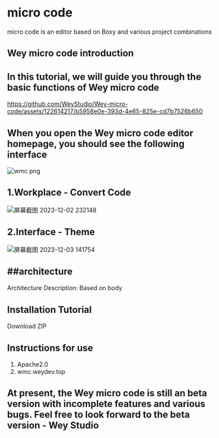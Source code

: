 # micro code

micro code is an editor based on Boxy and various project combinations

## Wey micro code introduction
## In this tutorial, we will guide you through the basic functions of Wey micro code


https://github.com/WeyStudio/Wey-micro-code/assets/122614217/b5958e0e-393d-4e65-825e-cd7b7526b650




## When you open the Wey micro code editor homepage, you should see the following interface
![wmc png](https://github.com/WeyStudio/Wey-micro-code/assets/122614217/ae4a2be4-c68b-43c6-ab7f-ed899fe13349)


## 1.Workplace - Convert Code

![屏幕截图 2023-12-02 232148](https://github.com/WeyStudio/Wey-micro-code/assets/122614217/63c6c608-9c0f-4b6b-95d7-53aef5b2721e)

## 2.Interface - Theme

![屏幕截图 2023-12-03 141754](https://github.com/WeyStudio/Wey-micro-code/assets/122614217/a173dea0-1382-4733-a360-7942607621aa)


## ##architecture
Architecture Description: Based on body
## Installation Tutorial
Download ZIP

## Instructions for use
1.  Apache2.0
2.  wmc.weydev.top
## At present, the Wey micro code is still an beta version with incomplete features and various bugs. Feel free to look forward to the beta version - Wey Studio


